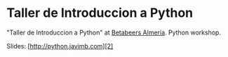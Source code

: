 Taller de Introduccion a Python
============

"Taller de Introduccion a Python" at [Betabeers Almería][1]. Python workshop.

Slides: [http://python.javimb.com][2]


  [1]: http://betabeers.com/event/taller-introduccion-a-python-1915/
  [2]: http://python.javimb.com/